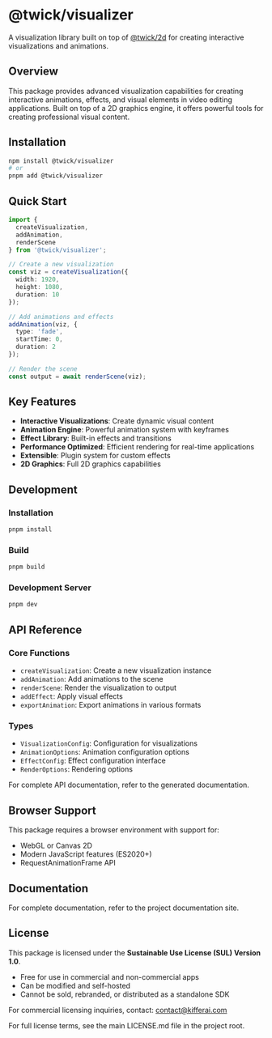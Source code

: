# @twick/visualizer

A visualization library built on top of [@twick/2d](https://github.com/re-video/2d) for creating interactive visualizations and animations.

## Overview

This package provides advanced visualization capabilities for creating interactive animations, effects, and visual elements in video editing applications. Built on top of a 2D graphics engine, it offers powerful tools for creating professional visual content.

## Installation

```bash
npm install @twick/visualizer
# or
pnpm add @twick/visualizer
```

## Quick Start

```typescript
import { 
  createVisualization,
  addAnimation,
  renderScene 
} from '@twick/visualizer';

// Create a new visualization
const viz = createVisualization({
  width: 1920,
  height: 1080,
  duration: 10
});

// Add animations and effects
addAnimation(viz, {
  type: 'fade',
  startTime: 0,
  duration: 2
});

// Render the scene
const output = await renderScene(viz);
```

## Key Features

- **Interactive Visualizations**: Create dynamic visual content
- **Animation Engine**: Powerful animation system with keyframes
- **Effect Library**: Built-in effects and transitions
- **Performance Optimized**: Efficient rendering for real-time applications
- **Extensible**: Plugin system for custom effects
- **2D Graphics**: Full 2D graphics capabilities

## Development

### Installation

```bash
pnpm install
```

### Build

```bash
pnpm build
```

### Development Server

```bash
pnpm dev
```

## API Reference

### Core Functions

- `createVisualization`: Create a new visualization instance
- `addAnimation`: Add animations to the scene
- `renderScene`: Render the visualization to output
- `addEffect`: Apply visual effects
- `exportAnimation`: Export animations in various formats

### Types

- `VisualizationConfig`: Configuration for visualizations
- `AnimationOptions`: Animation configuration options
- `EffectConfig`: Effect configuration interface
- `RenderOptions`: Rendering options

For complete API documentation, refer to the generated documentation.

## Browser Support

This package requires a browser environment with support for:
- WebGL or Canvas 2D
- Modern JavaScript features (ES2020+)
- RequestAnimationFrame API

## Documentation

For complete documentation, refer to the project documentation site.

## License

This package is licensed under the **Sustainable Use License (SUL) Version 1.0**.

- Free for use in commercial and non-commercial apps
- Can be modified and self-hosted
- Cannot be sold, rebranded, or distributed as a standalone SDK

For commercial licensing inquiries, contact: contact@kifferai.com

For full license terms, see the main LICENSE.md file in the project root.